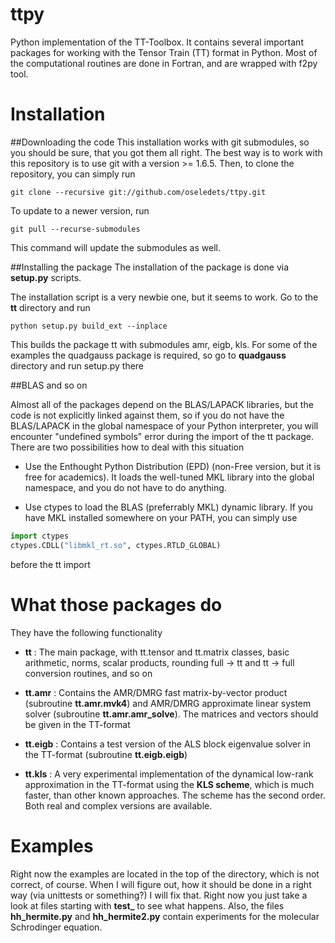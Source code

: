 ttpy
====

Python implementation of the TT-Toolbox. It contains several
important packages for working with the Tensor Train (TT) format
in Python. Most of the computational routines are done in Fortran, 
and are wrapped with f2py tool.


Installation
============

##Downloading the code
This installation works with git submodules, so you should be sure, that you got them all right.
The best way is to work with this repository is to use git with a version >= 1.6.5.
Then, to clone the repository, you can simply run
```
git clone --recursive git://github.com/oseledets/ttpy.git
```
To update to a newer version, run
```
git pull --recurse-submodules
```
This command will update the submodules as well.


##Installing the package
The installation of the package is done via **setup.py** scripts.

The installation script is a very newbie one, but it seems to work.
Go to the **tt** directory and run
```
python setup.py build_ext --inplace
```
This builds the package tt with submodules amr, eigb, kls. 
For some of the examples the quadgauss package is required, so go to 
**quadgauss** directory and run setup.py there

##BLAS and so on

Almost all of the packages depend on the BLAS/LAPACK libraries, but the code 
is not explicitly linked against them, so if you do not have the BLAS/LAPACK
in the global namespace of your Python interpreter, you will encounter "undefined symbols"
error during the import of the tt package. There are two possibilities how to deal with 
this situation

- Use the Enthought Python Distribution (EPD) (non-Free version, but it is free for academics).
It loads the well-tuned MKL library into the global namespace, and you do not have to do anything.

- Use ctypes to load the BLAS (preferrably MKL) dynamic library. If you have MKL installed somewhere on 
your PATH, you can simply use
```python
import ctypes
ctypes.CDLL("libmkl_rt.so", ctypes.RTLD_GLOBAL)
```
before the tt import 

What those packages do
======================

They have the following functionality

- **tt** : The main package, with tt.tensor and tt.matrix classes, basic arithmetic,
       norms, scalar products, rounding full -> tt and tt -> full conversion routines, and so on

- **tt.amr** : Contains the AMR/DMRG fast matrix-by-vector product (subroutine **tt.amr.mvk4**) and 
           AMR/DMRG approximate linear system solver (subroutine **tt.amr.amr_solve**). The matrices
           and vectors should be given in the TT-format

- **tt.eigb** : Contains a test version of the ALS block eigenvalue solver in the TT-format 
            (subroutine **tt.eigb.eigb**) 

- **tt.kls** : A very experimental implementation of the dynamical low-rank approximation in the TT-format
           using the **KLS scheme**, which is much faster, than other known approaches. The scheme 
           has the second order. Both real and complex versions are available.

Examples
========

Right now the examples are located in the top of the directory, which is not correct, of course. 
When I will figure out, how it should be done in a right way (via unittests or something?) I will fix that.
Right now you just take a look at files starting with **test_** to see what happens. Also, the files 
**hh_hermite.py** and **hh_hermite2.py** contain experiments for the molecular Schrodinger equation.




